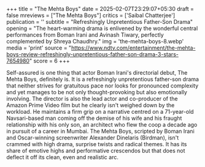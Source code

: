 +++
title = "The Mehta Boys"
date = 2025-02-07T23:29:07+05:30
draft = false
mreviews = ["The Mehta Boys"]
critics = ['Saibal Chatterjee']
publication = ''
subtitle = "Refreshingly Unpretentious Father-Son Drama"
opening = "The heart-warming drama is enlivened by the wonderful central performances from Boman Irani and Avinash Tiwary, perfectly complemented by Shreya Chaudhry."
img = 'the-mehta-boys-8.webp'
media = 'print'
source = "https://www.ndtv.com/entertainment/the-mehta-boys-review-refreshingly-unpretentious-father-son-drama-3-stars-7654980"
score = 6
+++

Self-assured is one thing that actor Boman Irani's directorial debut, The Mehta Boys, definitely is. It is a refreshingly unpretentious father-son drama that neither strives for gratuitous pace nor looks for pronounced complexity and yet manages to be not only thought-provoking but also emotionally involving. The director is also the lead actor and co-producer of the Amazon Prime Video film but he clearly isn't weighed down by the workload. He maintains a firm grip on a narrative centred on a 71-year-old Navsari-based man coming off the demise of his wife and his fraught relationship with his only son, an architect who flew the coop a decade ago in pursuit of a career in Mumbai. The Mehta Boys, scripted by Boman Irani and Oscar-winning screenwriter Alexander Dinelaris (Birdman), isn't crammed with high drama, surprise twists and radical themes. It has its share of emotive highs and performative crescendos but that does not deflect it off its clean, even and realistic arc.
